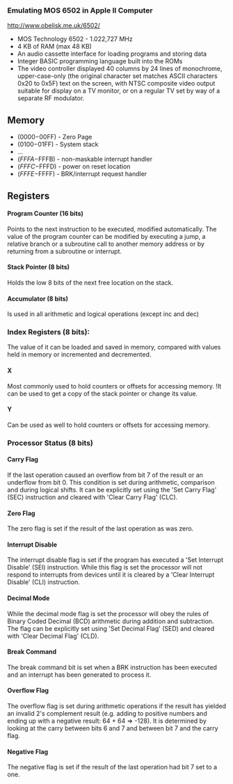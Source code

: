 ### Emulating MOS 6502 in Apple II Computer

http://www.obelisk.me.uk/6502/

* MOS Technology 6502 - 1.022,727 MHz
* 4 KB of RAM (max 48 KB)
* An audio cassette interface for loading programs and storing data
* Integer BASIC programming language built into the ROMs
* The video controller displayed 40 columns by 24 lines of monochrome, upper-case-only (the original character set matches ASCII characters 0x20 to 0x5F) text on the screen, with NTSC composite video output suitable for display on a TV monitor, or on a regular TV set by way of a separate RF modulator.


## Memory

* ($0000-$00FF) - Zero Page
* ($0100-$01FF) - System stack
* ...
* ($FFFA-$FFFB) - non-maskable interrupt handler
* ($FFFC-$FFFD) - power on reset location
* ($FFFE-$FFFF) - BRK/interrupt request handler

## Registers

#### Program Counter (16 bits)
Points to the next instruction to be executed, modified automatically. The value of the program counter can be modified by executing a jump, a relative branch or a subroutine call to another memory address or by returning from a subroutine or interrupt.

#### Stack Pointer (8 bits)
Holds the low 8 bits of the next free location on the stack.

#### Accumulator (8 bits)
Is used in all arithmetic and logical operations (except inc and dec)

### Index Registers (8 bits):
The value of it can be loaded and saved in memory, compared with values held in memory or incremented and decremented.

#### X
Most commonly used to hold counters or offsets for accessing memory.
!It can be used to get a copy of the stack pointer or change its value.

#### Y
Can be used as well to hold counters or offsets for accessing memory.

### Processor Status (8 bits)
####  Carry Flag
If the last operation caused an overflow from bit 7 of the result or an underflow from bit 0.
This condition is set during arithmetic, comparison and during logical shifts.
It can be explicitly set using the 'Set Carry Flag' (SEC) instruction and cleared with 'Clear Carry Flag' (CLC).

#### Zero Flag
The zero flag is set if the result of the last operation as was zero.

#### Interrupt Disable
The interrupt disable flag is set if the program has executed a 'Set Interrupt Disable' (SEI) instruction.
While this flag is set the processor will not respond to interrupts from devices until it is cleared by a 'Clear Interrupt Disable' (CLI) instruction.

#### Decimal Mode
While the decimal mode flag is set the processor will obey the rules of Binary Coded Decimal (BCD) arithmetic during addition and subtraction.
The flag can be explicitly set using 'Set Decimal Flag' (SED) and cleared with 'Clear Decimal Flag' (CLD).

#### Break Command
The break command bit is set when a BRK instruction has been executed and an interrupt has been generated to process it.

#### Overflow Flag
The overflow flag is set during arithmetic operations if the result has yielded an invalid 2's complement result (e.g. adding to positive numbers and ending up with a negative result: 64 + 64 => -128). It is determined by looking at the carry between bits 6 and 7 and between bit 7 and the carry flag.

#### Negative Flag
The negative flag is set if the result of the last operation had bit 7 set to a one.

